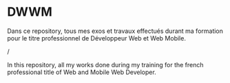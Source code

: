 # DWWM

Dans ce repository, tous mes exos et travaux effectués durant ma formation pour le titre professionnel de Développeur Web et Web Mobile.

/

In this repository, all my works done during my training for the french professional title of Web and Mobile Web Developer.
